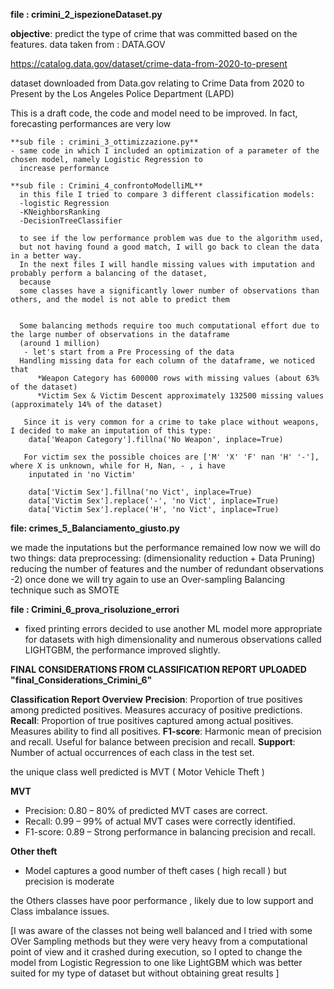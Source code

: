 **file : crimini_2_ispezioneDataset.py**

**objective**: predict the type of crime that was committed based on the features. data taken from : DATA.GOV

https://catalog.data.gov/dataset/crime-data-from-2020-to-present

dataset downloaded from Data.gov relating to Crime Data from 2020 to Present by the Los Angeles Police Department (LAPD)

This is a draft code, the code and model need to be improved. In fact, forecasting performances are very low

    **sub file : crimini_3_ottimizzazione.py**
    - same code in which I included an optimization of a parameter of the chosen model, namely Logistic Regression to 
      increase performance

    **sub file : Crimini_4_confrontoModelliML**
      in this file I tried to compare 3 different classification models:
      -logistic Regression 
      -KNeighborsRanking
      -DecisionTreeClassifier

      to see if the low performance problem was due to the algorithm used,
      but not having found a good match, I will go back to clean the data in a better way.
      In the next files I will handle missing values ​​with imputation and probably perform a balancing of the dataset, 
      because 
      some classes have a significantly lower number of observations than others, and the model is not able to predict them


      Some balancing methods require too much computational effort due to the large number of observations in the dataframe 
      (around 1 million)
       - let's start from a Pre Processing of the data
      Handling missing data for each column of the dataframe, we noticed that
          *Weapon Category has 600000 rows with missing values ​​(about 63% of the dataset)
          *Victim Sex & Victim Descent approximately 132500 missing values ​​(approximately 14% of the dataset)

       Since it is very common for a crime to take place without weapons, I decided to make an imputation of this type:
        data['Weapon Category'].fillna('No Weapon', inplace=True)

       For victim sex the possible choices are ['M' 'X' 'F' nan 'H' '-'], where X is unknown, while for H, Nan, - , i have 
        inputated in 'no Victim'

        data['Victim Sex'].fillna('no Vict', inplace=True)
        data['Victim Sex'].replace('-', 'no Vict', inplace=True)
        data['Victim Sex'].replace('H', 'no Vict', inplace=True)

       
**file: crimes_5_Balanciamento_giusto.py**

we made the inputations but the performance remained low
now we will do two things:
data preprocessing: (dimensionality reduction + Data Pruning)  reducing the number of features and the number of redundant observations -2) once done we will try again to use an Over-sampling Balancing technique such as SMOTE

**file : Crimini_6_prova_risoluzione_errori**

- fixed printing errors
decided to use another ML model more appropriate for datasets with high dimensionality and numerous observations called LIGHTGBM, the performance improved slightly.

**FINAL CONSIDERATIONS FROM CLASSIFICATION REPORT UPLOADED "final_Considerations_Crimini_6"**

**Classification Report Overview**
**Precision**: Proportion of true positives among predicted positives. Measures accuracy of positive predictions.
**Recall**: Proportion of true positives captured among actual positives. Measures ability to find all positives.
**F1-score**: Harmonic mean of precision and recall. Useful for balance between precision and recall.
**Support**: Number of actual occurrences of each class in the test set.

the unique class well predicted is MVT ( Motor Vehicle Theft ) 

**MVT**

- Precision: 0.80 – 80% of predicted MVT cases are correct.
- Recall: 0.99 – 99% of actual MVT cases were correctly identified.
- F1-score: 0.89 – Strong performance in balancing precision and recall.

**Other theft**

- Model captures a good number of theft cases ( high recall ) but precision is moderate

the Others classes have poor performance , likely due to low support and Class imbalance issues.


[I was aware of the classes not being well balanced and I tried with some OVer Sampling methods but they were very heavy from a computational point of view and it crashed during execution, so I opted to change the model from Logistic Regression to one like LightGBM which was better suited for my type of dataset but without obtaining great results ]



